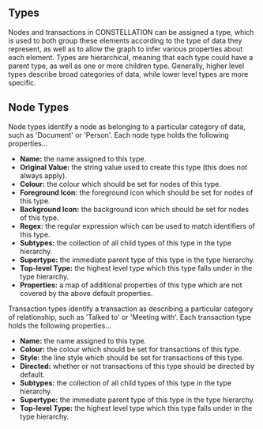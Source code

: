 ## Types

Nodes and transactions in CONSTELLATION can be assigned a type, which is
used to both group these elements according to the type of data they
represent, as well as to allow the graph to infer various properties
about each element. Types are hierarchical, meaning that each type could
have a parent type, as well as one or more children type. Generally,
higher level types describe broad categories of data, while lower level
types are more specific.

## Node Types

Node types identify a node as belonging to a particular category of
data, such as 'Document' or 'Person'. Each node type holds the following
properties...

-   **Name:** the name assigned to this type.
-   **Original Value:** the string value used to create this type (this
    does not always apply).
-   **Colour:** the colour which should be set for nodes of this type.
-   **Foreground Icon:** the foreground icon which should be set for
    nodes of this type.
-   **Background Icon:** the background icon which should be set for
    nodes of this type.
-   **Regex:** the regular expression which can be used to match
    identifiers of this type.
-   **Subtypes:** the collection of all child types of this type in the
    type hierarchy.
-   **Supertype:** the immediate parent type of this type in the type
    hierarchy.
-   **Top-level Type:** the highest level type which this type falls
    under in the type hierarchy.
-   **Properties:** a map of additional properties of this type which
    are not covered by the above default properties.

Transaction types identify a transaction as describing a particular
category of relationship, such as 'Talked to' or 'Meeting with'. Each
transaction type holds the following properties...

-   **Name:** the name assigned to this type.
-   **Colour:** the colour which should be set for transactions of this
    type.
-   **Style:** the line style which should be set for transactions of
    this type.
-   **Directed:** whether or not transactions of this type should be
    directed by default.
-   **Subtypes:** the collection of all child types of this type in the
    type hierarchy.
-   **Supertype:** the immediate parent type of this type in the type
    hierarchy.
-   **Top-level Type:** the highest level type which this type falls
    under in the type hierarchy.

